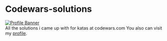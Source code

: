 # Codewars-solutions
[![Profile Banner](https://www.codewars.com/users/iA0N/badges/large)](https://www.codewars.com)
<br>
All the solutions i came up with for katas at codewars.com
You also can visit my [profile](https://www.codewars.com/users/iA0N).
